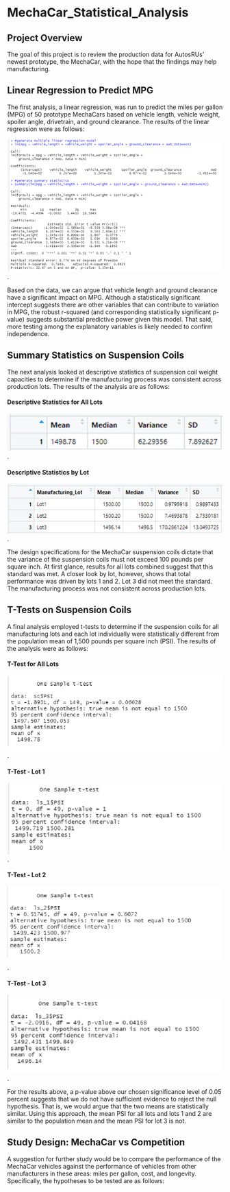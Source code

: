 # MechaCar_Statistical_Analysis

## Project Overview
The goal of this project is to review the production data for AutosRUs’ newest prototype, the MechaCar, with the hope that the findings may help manufacturing.

## Linear Regression to Predict MPG

The first analysis, a linear regression, was run to predict the miles per gallon (MPG) of 50 prototype MechaCars based on vehicle length, vehicle weight, spoiler angle, drivetrain, and ground clearance. The results of the linear regression were as follows:

![Linear_Regression_to_Predict_MPG](/Linear_Regression_to_Predict_MPG.png).

Based on the data, we can argue that vehicle length and ground clearance have a significant impact on MPG. Although a statistically significant intercept suggests there are other variables that can contribute to variation in MPG, the robust r-squared (and corresponding statistically significant p-value) suggests substantial predictive power given this model. That said, more testing among the explanatory variables is likely needed to confirm independence. 

## Summary Statistics on Suspension Coils

The next analysis looked at descriptive statistics of suspension coil weight capacities to determine if the manufacturing process was consistent across production lots. The results of the analysis are as follows:    

#### Descriptive Statistics for All Lots 
![PSI_Total_Summary](/PSI_Total_Summary.png).

#### Descriptive Statistics by Lot
![PSI_Lot_Summary](/PSI_Lot_Summary.png).

The design specifications for the MechaCar suspension coils dictate that the variance of the suspension coils must not exceed 100 pounds per square inch. At first glance, results for all lots combined suggest that this standard was met. A closer look by lot, however, shows that total performance was driven by lots 1 and 2. Lot 3 did not meet the standard. The manufacturing process was not consistent across production lots.

## T-Tests on Suspension Coils

A final analysis employed t-tests to determine if the suspension coils for all manufacturing lots and each lot individually were statistically different from the population mean of 1,500 pounds per square inch (PSI). The results of the analysis were as follows: 

#### T-Test for All Lots 
![TTest_All_Lots](/TTest_All_Lots.png).

#### T-Test - Lot 1
![TTest_Lot1](/TTest_Lot1.png).
#### T-Test - Lot 2
![TTest_Lot2](/TTest_Lot2.png).
#### T-Test - Lot 3
![TTest_Lot3](/TTest_Lot3.png).

For the results above, a p-value above our chosen significance level of 0.05 percent suggests that we do not have sufficient evidence to reject the null hypothesis. That is, we would argue that the two means are statistically similar. Using this approach, the mean PSI for all lots and lots 1 and 2 are similar to the population mean and the mean PSI for lot 3 is not.  

## Study Design: MechaCar vs Competition

A suggestion for further study would be to compare the performance of the MechaCar vehicles against the performance of vehicles from other manufacturers in these areas: miles per gallon, cost, and longevity. Specifically, the hypotheses to be tested are as follows:



